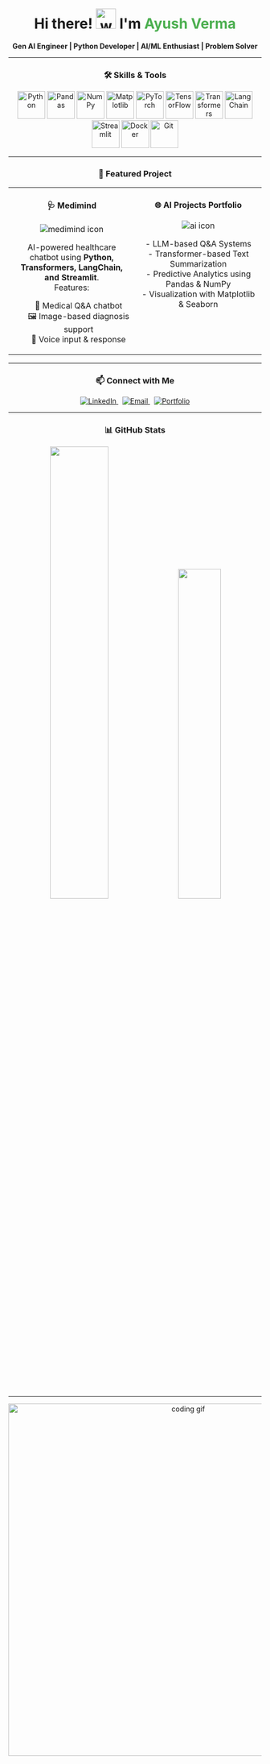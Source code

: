 <!-- HEADER -->
<h1 align="center">
  Hi there! <img src="https://media.giphy.com/media/hvRJCLFzcasrR4ia7z/giphy.gif" alt="wave" width="40" />
  I'm <span style="color:#4CAF50;">Ayush Verma</span>
</h1>
<p align="center">
  <strong>Gen AI Engineer | Python Developer | AI/ML Enthusiast | Problem Solver</strong>
</p>

---

<!-- SKILLS -->
<h3 align="center">🛠️ Skills & Tools</h3>
<p align="center">
  <img alt="Python" src="https://cdn.jsdelivr.net/gh/devicons/devicon/icons/python/python-original.svg" height="55" />
  <img alt="Pandas" src="https://img.icons8.com/color/48/000000/pandas.png" height="55" />
  <img alt="NumPy" src="https://img.icons8.com/color/48/000000/numpy.png" height="55" />
  <img alt="Matplotlib" src="https://img.icons8.com/color/48/000000/matplotlib.png" height="55" />
  <img alt="PyTorch" src="https://cdn.jsdelivr.net/gh/devicons/devicon/icons/pytorch/pytorch-original.svg" height="55" />
  <img alt="TensorFlow" src="https://cdn.jsdelivr.net/gh/devicons/devicon/icons/tensorflow/tensorflow-original.svg" height="55" />
  <img alt="Transformers" src="https://huggingface.co/front/assets/huggingface_logo.svg" height="55" />
  <img alt="LangChain" src="https://avatars.githubusercontent.com/u/30931805?s=200&v=4" height="55" />
  <img alt="Streamlit" src="https://cdn.jsdelivr.net/gh/devicons/devicon/icons/streamlit/streamlit-original.svg" height="55" />
  <img alt="Docker" src="https://cdn.jsdelivr.net/gh/devicons/devicon/icons/docker/docker-original.svg" height="55" />
  <img alt="Git" src="https://cdn.jsdelivr.net/gh/devicons/devicon/icons/git/git-original.svg" height="55" />
</p>

---

<!-- PROJECTS -->
<h3 align="center">🚀 Featured Project</h3>

<table align="center">
  <tr>
    <td width="50%" align="center" valign="top">
      <h4>🩺 Medimind</h4>
      <img src="https://img.icons8.com/color/96/000000/medical-doctor.png" alt="medimind icon" />
      <p>
        AI-powered healthcare chatbot using <strong>Python, Transformers, LangChain, and Streamlit</strong>.<br/>
        Features:
        <ul style="list-style-type:none;">
          <li>💬 Medical Q&A chatbot</li>
          <li>🖼️ Image-based diagnosis support</li>
          <li>🎤 Voice input & response</li>
        </ul>
      </p>
    </td>
    <td width="50%" align="center" valign="top">
      <h4>🌐 AI Projects Portfolio</h4>
      <img src="https://img.icons8.com/ios-filled/50/000000/ai.png" alt="ai icon" />
      <p>
        - LLM-based Q&A Systems<br/>
        - Transformer-based Text Summarization<br/>
        - Predictive Analytics using Pandas & NumPy<br/>
        - Visualization with Matplotlib & Seaborn
      </p>
    </td>
  </tr>
</table>

---

<!-- SOCIAL LINKS -->
<h3 align="center">📫 Connect with Me</h3>
<p align="center">
  <a href="https://www.linkedin.com/in/ayush-verma-0481302a0/" target="_blank">
    <img src="https://img.shields.io/badge/LinkedIn-0077B5?style=for-the-badge&logo=linkedin&logoColor=white" alt="LinkedIn" />
  </a>
  &nbsp;
  <a href="mailto:ayushvermaash@gmail.com" target="_blank">
    <img src="https://img.shields.io/badge/Gmail-D14836?style=for-the-badge&logo=gmail&logoColor=white" alt="Email" />
  </a>
  &nbsp;
  <a href="https://ayushashverma.github.io/portfolio/" target="_blank">
    <img src="https://img.shields.io/badge/Portfolio-000000?style=for-the-badge&logo=github&logoColor=white" alt="Portfolio" />
  </a>
</p>

---

<!-- GITHUB STATS -->
<h3 align="center">📊 GitHub Stats</h3>
<p align="center">
  <img src="https://github-readme-stats.vercel.app/api?username=Ayushashverma&show_icons=true&count_private=true&theme=radical" width="48%" />
  &nbsp;&nbsp;
  <img src="https://github-readme-stats.vercel.app/api/top-langs/?username=Ayushashverma&layout=compact&langs_count=8&theme=radical" width="41%" />
</p>

---

<!-- FOOTER ANIMATION -->
<p align="center">
  <img src="https://media.giphy.com/media/qgQUggAC3Pfv687qPC/giphy.gif" width="700" alt="coding gif" />
</p>
